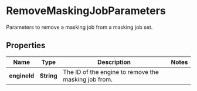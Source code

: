

# RemoveMaskingJobParameters

Parameters to remove a masking job from a masking job set.

## Properties

| Name | Type | Description | Notes |
|------------ | ------------- | ------------- | -------------|
|**engineId** | **String** | The ID of the engine to remove the masking job from. |  |



